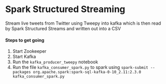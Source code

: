 # Spark Structured Streaming
Stream live tweets from Twitter using Tweepy into kafka which is then read by Spark Structured Streams and written out into a CSV

#### Steps to get going
1. Start Zookeeper
2. Start Kafka
3. Run the `kafka_producer_tweepy` notebook
4. Run the file `kafka_consumer_spark.py` to spark using `spark-submit --packages org.apache.spark:spark-sql-kafka-0-10_2.11:2.3.0 kafka_consumer_spark.py`
